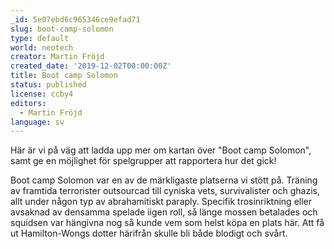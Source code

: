```yaml
---
_id: 5e07ebd6c965346ce9efad71
slug: boot-camp-solomon
type: default
world: neotech
creator: Martin Fröjd
created_date: '2019-12-02T00:00:00Z'
title: Boot camp Solomon
status: published
license: ccby4
editors:
  - Martin Fröjd
language: sv
---
```

Här är vi på väg att ladda upp mer om kartan över "Boot camp Solomon", samt ge en möjlighet för spelgrupper att rapportera hur det gick!

Boot camp Solomon var en av de märkligaste platserna vi stött på. Träning av framtida terrorister outsourcad till cyniska vets, survivalister och ghazis, allt under någon typ av abrahamitiskt paraply. Specifik trosinriktning eller avsaknad av densamma spelade iigen roll, så länge mossen betalades och squidsen var hängivna nog så kunde vem som helst köpa en plats här. Att få ut Hamilton-Wongs dotter härifrån skulle bli både blodigt och svårt.
